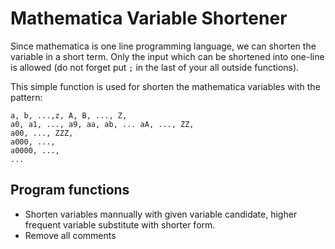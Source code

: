 # Mathematica Variable Shortener
Since mathematica is one line programming language, we can shorten the variable in a short term. Only the input which can be shortened into one-line is allowed (do not forget put `;` in the last of your all outside functions).

This simple function is used for shorten the mathematica variables with the pattern:
```
a, b, ...,z, A, B, ..., Z, 
a0, a1, ..., a9, aa, ab, ... aA, ..., ZZ, 
a00, ..., ZZZ, 
a000, ..., 
a0000, ...,
...
```
## Program functions
* Shorten variables mannually with given variable candidate, higher frequent variable substitute with shorter form.
* Remove all comments
